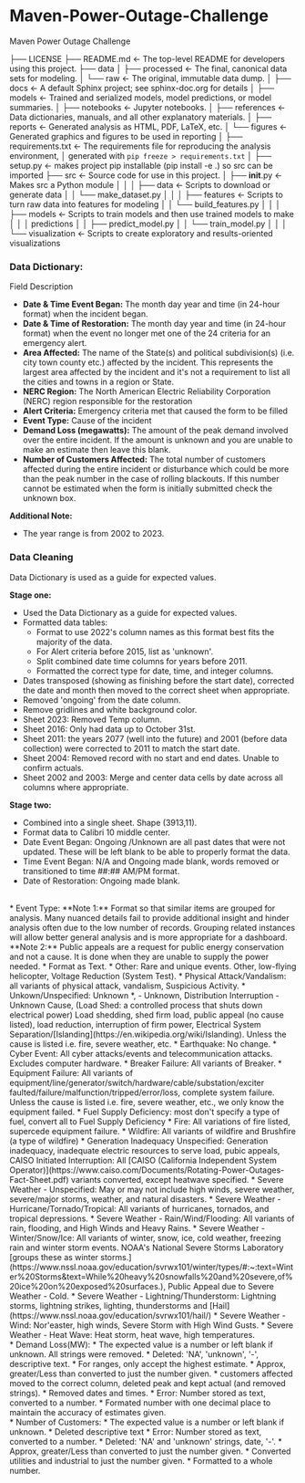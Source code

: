 # Maven-Power-Outage-Challenge
Maven Power Outage Challenge

├── LICENSE
├── README.md          <- The top-level README for developers using this project.
├── data
│   ├── processed      <- The final, canonical data sets for modeling.
│   └── raw            <- The original, immutable data dump.
│
├── docs               <- A default Sphinx project; see sphinx-doc.org for details
│
├── models             <- Trained and serialized models, model predictions, or model summaries.
│
├── notebooks          <- Jupyter notebooks.
│
├── references         <- Data dictionaries, manuals, and all other explanatory materials.
│
├── reports            <- Generated analysis as HTML, PDF, LaTeX, etc.
│   └── figures        <- Generated graphics and figures to be used in reporting
│
├── requirements.txt   <- The requirements file for reproducing the analysis environment,
│                         generated with `pip freeze > requirements.txt`
│
├── setup.py           <- makes project pip installable (pip install -e .) so src can be imported
├── src                <- Source code for use in this project.
│   ├── __init__.py    <- Makes src a Python module
│   │
│   ├── data           <- Scripts to download or generate data
│   │   └── make_dataset.py
│   │
│   ├── features       <- Scripts to turn raw data into features for modeling
│   │   └── build_features.py
│   │
│   ├── models         <- Scripts to train models and then use trained models to make
│   │   │                 predictions
│   │   ├── predict_model.py
│   │   └── train_model.py
│   │
│   └── visualization  <- Scripts to create exploratory and results-oriented visualizations

### Data Dictionary:
Field	Description
*  **Date & Time Event Began:**	The month day year and time (in 24-hour format) when the incident began.
*  **Date & Time of Restoration:** The month day year and time (in 24-hour format) when the event no longer met one of the 24 criteria for an emergency alert.
*  **Area Affected:** The name of the State(s) and political subdivision(s) (i.e. city town county etc.) affected by the incident. This represents the largest area affected by the incident and it's not a requirement to list all the cities and towns in a region or State.
*  **NERC Region:** The North American Electric Reliability Corporation (NERC) region responsible for the restoration
*  **Alert Criteria:**	Emergency criteria met that caused the form to be filled
*  **Event Type:** Cause of the incident
*  **Demand Loss (megawatts):** The amount of the peak demand involved over the entire incident. If the amount is unknown and you are unable to make an estimate then leave this blank.
*  **Number of Customers Affected:**	The total number of customers affected during the entire incident or disturbance which could be more than the peak number in the case of rolling blackouts. If this number cannot be estimated when the form is initially submitted check the unknown box.

**Additional Note:**

* The year range is from 2002 to 2023.

### Data Cleaning
Data Dictionary is used as a guide for expected values.

**Stage one:**
* Used the Data Dictionary as a guide for expected values.
* Formatted data tables:
    * Format to use 2022's column names as this format best fits the majority of the data.
    * For Alert criteria before 2015, list as 'unknown'.
    * Split combined date time columns for years before 2011.
    * Formatted the correct type for date, time, and integer columns.
* Dates transposed (showing as finishing before the start date), corrected the date and month then moved to the correct sheet when appropriate.
* Removed 'ongoing' from the date column.
* Remove gridlines and white background color.
* Sheet 2023: Removed Temp column.
* Sheet 2016: Only had data up to October 31st.
* Sheet 2011: the years 2077 (well into the future) and 2001 (before data collection) were corrected to 2011 to match the start date.
* Sheet 2004: Removed record with no start and end dates. Unable to confirm actuals.
* Sheet 2002 and 2003: Merge and center data cells by date across all columns where appropriate.

**Stage two:**
* Combined into a single sheet. Shape (3913,11).
* Format data to Calibri 10 middle center.
* Date Event Began: Ongoing /Unknown are all past dates that were not updated. These will be left blank to be able to properly format the data.
* Time Event Began: N/A and Ongoing made blank, words removed or transitioned to time ##:## AM/PM format.
* Date of Restoration: Ongoing made blank.
<br>
* Event Type: 
**Note 1:** Format so that similar items are grouped for analysis. Many nuanced details fail to provide additional insight and hinder analysis often due to the low number of records. Grouping related instances will allow better general analysis and is more appropriate for a dashboard.
**Note 2:** Public appeals are a request for public energy conservation and not a cause. It is done when they are unable to supply the power needed.
    * Format as Text.
    * Other: Rare and unique events. Other, low-flying helicopter, Voltage Reduction (System Test).
    * Physical Attack/Vandalism: all variants of physical attack, vandalism, Suspicious Activity.
    * Unkown/Unspecified: Unknown *, - Unknown, Distribution Interruption - Unknown Cause, (Load Shed: a controlled process that shuts down electrical power) Load shedding, shed firm load, public appeal (no cause listed), load reduction, interruption of firm power, Electrical System Separation/[Islanding](https://en.wikipedia.org/wiki/Islanding). Unless the cause is listed i.e. fire, severe weather, etc.
    * Earthquake: No change.
    * Cyber Event: All cyber attacks/events and telecommunication attacks. Excludes computer hardware.
    * Breaker Failure: All variants of Breaker.
    * Equipment Failure: All variants of equipment/line/generator/switch/hardware/cable/substation/exciter faulted/failure/malfunction/tripped/error/loss, complete system failure. Unless the cause is listed i.e. fire, severe weather, etc., we only know the equipment failed.
    * Fuel Supply Deficiency: most don't specify a type of fuel, convert all to Fuel Supply Deficiency
    * Fire: All variations of fire listed, supercede equipment failure.
    * Wildfire: All variants of wildfire and Brushfire (a type of wildfire)
    * Generation Inadequacy Unspecified: Generation inadequacy, inadequate electric resources to serve load, pubic appeals, CAISO Initiated Interruption: All [CAISO (California Independent System Operator)](https://www.caiso.com/Documents/Rotating-Power-Outages-Fact-Sheet.pdf) variants converted, except heatwave specified.
    * Severe Weather - Unspecified: May or may not include high winds, severe weather, severe/major storms, weather, and natural disasters.
    * Severe Weather - Hurricane/Tornado/Tropical: All variants of hurricanes, tornados, and tropical depressions.
    * Severe Weather - Rain/Wind/Flooding: All variants of rain, flooding, and High Winds and Heavy Rains.
    * Severe Weather - Winter/Snow/Ice: All variants of winter, snow, ice, cold weather, freezing rain and winter storm events. NOAA's National Severe Storms Laboratory [groups these as winter storms.](https://www.nssl.noaa.gov/education/svrwx101/winter/types/#:~:text=Winter%20Storms&text=While%20heavy%20snowfalls%20and%20severe,of%20ice%20on%20exposed%20surfaces.), Public Appeal due to Severe Weather - Cold.
    * Severe Weather - Lightning/Thunderstorm: Lightning storms, lightning strikes, lighting, thunderstorms and [Hail](https://www.nssl.noaa.gov/education/svrwx101/hail/)
    * Severe Weather - Wind: Nor'easter, high winds, Severe Storm with High Wind Gusts.
    * Severe Weather - Heat Wave: Heat storm, heat wave, high temperatures.


<br>
* Demand Loss(MW): 
    * The expected value is a number or left blank if unknown. All strings were removed.
    * Deleted: 'NA', 'unknown', '-', descriptive text.
    * For ranges, only accept the highest estimate.
    * Approx, greater/Less than converted to just the number given.
    * customers affected moved to the correct column, deleted peak and kept actual (and removed strings). 
    * Removed dates and times.
    * Error: Number stored as text, converted to a number.
    * Formated number with one decimal place to maintain the accuracy of estimates given.
<br>
* Number of Customers: 
    * The expected value is a number or left blank if unknown. 
    * Deleted descriptive text
    * Error: Number stored as text, converted to a number.
    * Deleted: 'NA' and 'unknown' strings, date, '-'.
    * Approx, greater/Less than converted to just the number given.
    * Converted utilities and industrial to just the number given.
    * Formatted to a whole number.

